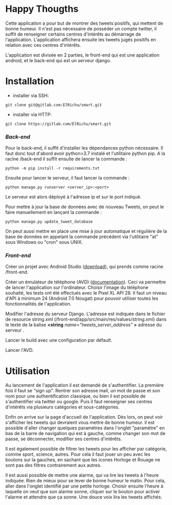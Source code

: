 # Happy Thougths

Cette application a pour but de montrer des tweets positifs, qui mettent de bonne humeur. Il n'est pas nécessaire de posséder un compte twitter, il suffit de renseigner certains centres d'intérêts au démarrage de l'application. L'application affichera ensuite les tweets jugés positifs en relation avec ces centres d'intérêts. 

L'application est divisée en 2 parties, le front-end qui est une application android, et le back-end qui est un serveur django. 

# Installation
- installer via SSH:
```
git clone git@gitlab.com:ElRichu/smart.git 
```
- installer via HTTP:
```
git clone https://gitlab.com/ElRichu/smart.git
```
### _Back-end_

Pour le back-end, il suffit d'installer les dépendances python nécessaire. Il faut donc tout d'abord avoir python>3.7 instalé et l'utilitaire python pip. A la racine /back-end il suffit ensuite de lancer la commande : 
``` 
python -m pip install -r requirements.txt 
```
Ensuite pour lancer le serveur, il faut lancer la commande :
```
python manage.py runserver <server_ip>:<port>
``` 
Le serveur est alors déployé à l'adresse ip et sur le port indiqué.

Pour mettre à jour la base de données avec de nouveau Tweets, on peut le faire manuellement en lançant la commande : 
```
python manage.py update_tweet_database
``` 
On peut aussi mettre en place une mise à jour automatique et régulière de la base de données en appelant la commande précédent via l'utilitaire "at" sous Windows ou "cron" sous UNIX. 

### _Front-end_

Créer un projet avec Android Studio ([download](https://developer.android.com/studio)), qui prends comme racine /front-end. 

Créer un émulateur de téléphone (AVD) ([documentation](https://developer.android.com/studio/run/managing-avds)). Ceci va permettre de lancer l'application sur l'ordinateur. Choisir l'image du téléphone souhaité, les tests ont été effectués avec le Pixel XL API 28. Il faut un niveau d'API à minimum 24 (Android 7.0 Nougat) pour pouvoir utiliser toutes les fonctionnalités de l'application. 

Modifier l'adresse du serveur Django. L'adresse est indiquée dans le fichier de resource string.xml (/front-end/app/src/main/res/values/string.xml) dans le texte de la balise __<string__ _name="tweets\_server\_address"_ __>__ adresse du serveur __</string>__.

Lancer le build avec une configuration par défault. 

Lancer l'AVD.

# Utilisation

Au lancement de l'application  il est demandé de s'authentifier. La première fois il faut se "sign up". Rentrer son adresse mail, un mot de passe et son nom pour une authentification classique, ou bien il est possible de s'authentifier via twitter ou google. 
Puis il faut renseigner ses centres d'intérêts via plusieurs catégories et sous-catégories.

Enfin on arrive sur la page d'accueil de l'application. Dès lors, on peut voir s'afficher les tweets qui devraient vous mettre de bonne humeur. Il est possible d'aller changer quelques paramètres dans l'onglet "paramètre" en bas de la barre de navigation qui est à gauche, comme changer son mot de passe, se déconnecter, modifier ses centres d'intérêts. 

Il est également possible de filtrer les tweets pour les afficher par catégorie, comme sport, science, autres. Pour cela il faut jouer un peu avec les boutons sur la gauches, en sachant que les icones Horloge et Rouage ne sont pas des filtres contrairement aux autres.  

Il est aussi possible de mettre une alarme, qui va lire les tweets à l'heure indiquée. Rien de mieux pour se lever de bonne humeur le matin. Pour cela, aller dans l'onglet identifié par une petite horloge. Choisir ensuite l'heure à laquelle on veut que son alarme sonne, cliquer sur le bouton pour activer l'alarme et attendre que ça sonne. Une douce voix lira les tweets affichés.

